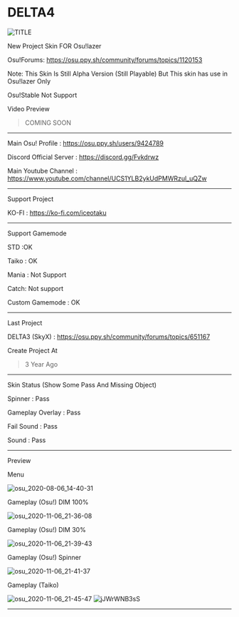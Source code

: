 # DELTA4
![TITLE](https://user-images.githubusercontent.com/68460824/91889887-c87d1680-ecb8-11ea-9303-c1d66f8af2a5.png)

New Project Skin FOR Osu!lazer

Osu!Forums: https://osu.ppy.sh/community/forums/topics/1120153

Note: This Skin Is Still Alpha Version (Still Playable) But This skin has use in Osu!lazer Only 

Osu!Stable Not Support

Video Preview
> COMING SOON
-----------------------------------------------------------------------------------------------------------------
Main Osu! Profile : https://osu.ppy.sh/users/9424789

Discord Official Server : https://discord.gg/Fvkdrwz

Main Youtube Channel : https://www.youtube.com/channel/UCS1YLB2ykUdPMWRzul_uQZw

-----------------------------------------------------------------------------------------------------------------

Support Project

KO-FI : https://ko-fi.com/iceotaku

-----------------------------------------------------------------------------------------------------------------
Support Gamemode

STD :OK

Taiko : OK

Mania : Not Support

Catch: Not support

Custom Gamemode : OK

-----------------------------------------------------------------------------------------------------------------
Last Project

DELTA3 (SkyX) : https://osu.ppy.sh/community/forums/topics/651167

Create Project At
> 3 Year Ago
-----------------------------------------------------------------------------------------------------------------
Skin Status (Show Some Pass And Missing Object)

Spinner : Pass

Gameplay Overlay : Pass

Fail Sound : Pass

Sound : Pass 

-----------------------------------------------------------------------------------------------------------------
Preview

Menu

![osu_2020-08-06_14-40-31](https://user-images.githubusercontent.com/68460824/91886126-15f68500-ecb3-11ea-930d-ea963c93a107.jpg)

Gameplay (Osu!) DIM 100%

![osu_2020-11-06_21-36-08](https://user-images.githubusercontent.com/68460824/98379340-c436f600-2079-11eb-8073-ec22aa849306.jpg)

Gameplay (Osu!) DIM 30%

![osu_2020-11-06_21-39-43](https://user-images.githubusercontent.com/68460824/98379416-dadd4d00-2079-11eb-8c49-0fb7c59d6b6b.jpg)

Gameplay (Osu!) Spinner

![osu_2020-11-06_21-41-37](https://user-images.githubusercontent.com/68460824/98379494-f0eb0d80-2079-11eb-8d88-595e916dfda5.jpg)

Gameplay (Taiko)

![osu_2020-11-06_21-45-47](https://user-images.githubusercontent.com/68460824/98379557-05c7a100-207a-11eb-95ef-d47c04a58482.jpg)
![jJWrWNB3sS](https://user-images.githubusercontent.com/68460824/91888343-56a3cd80-ecb6-11ea-87e5-b4686e2ed2b8.gif)

-----------------------------------------------------------------------------------------------------------------
